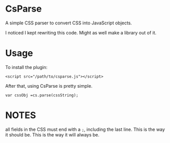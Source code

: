 CsParse
=======

A simple CSS parser to convert CSS into JavaScript objects.

I noticed I kept rewriting this code.  Might as well make a library out of it.

Usage
=====
To install the plugin:

```
<script src="/path/to/csparse.js"></script>
```

After that, using CsParse is pretty simple.

```
var cssObj =cs.parse(cssString);
```

NOTES
=====
all fields in the CSS must end with a ```;```, including the last line.  This is the way it should be.  This is the way it will always be. 